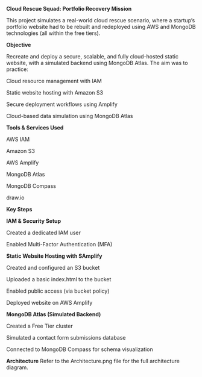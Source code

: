 **Cloud Rescue Squad: Portfolio Recovery Mission**

This project simulates a real-world cloud rescue scenario, where a startup’s portfolio website had to be rebuilt and redeployed using AWS and MongoDB technologies (all within the free tiers).

**Objective**

Recreate and deploy a secure, scalable, and fully cloud-hosted static website, with a simulated backend using MongoDB Atlas. The aim was to practice:

Cloud resource management with IAM

Static website hosting with Amazon S3

Secure deployment workflows using Amplify

Cloud-based data simulation using MongoDB Atlas

**Tools & Services Used**
                
AWS IAM

Amazon S3	      

AWS Amplify	            

MongoDB Atlas	            

MongoDB Compass         	

draw.io	                  
 
**Key Steps**

**IAM & Security Setup**

Created a dedicated IAM user

Enabled Multi-Factor Authentication (MFA)

**Static Website Hosting with SAmplify**

Created and configured an S3 bucket

Uploaded a basic index.html to the bucket

Enabled public access (via bucket policy)

Deployed website on AWS Amplify

**MongoDB Atlas (Simulated Backend)**

Created a Free Tier cluster

Simulated a contact form submissions database

Connected to MongoDB Compass for schema visualization

**Architecture**
Refer to the Architecture.png file for the full architecture diagram.
